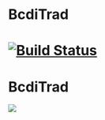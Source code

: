 # BcdiTrad

[![Build Status](https://github.com/jmeziere/BcdiTrad.jl/actions/workflows/CI.yml/badge.svg?branch=main)](https://github.com/jmeziere/BcdiTrad.jl/actions/workflows/CI.yml?query=branch%3Amain)
=======
# BcdiTrad

[![](https://img.shields.io/badge/docs-dev-blue.svg)](https://byu-cig.github.io/BcdiTrad.jl/dev)
